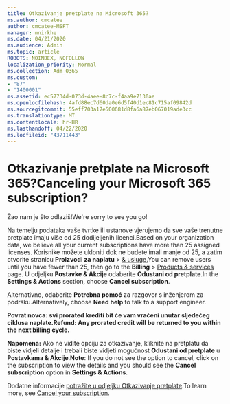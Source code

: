 ```yaml
---
title: Otkazivanje pretplate na Microsoft 365?
ms.author: cmcatee
author: cmcatee-MSFT
manager: mnirkhe
ms.date: 04/21/2020
ms.audience: Admin
ms.topic: article
ROBOTS: NOINDEX, NOFOLLOW
localization_priority: Normal
ms.collection: Adm_O365
ms.custom:
- "87"
- "1400001"
ms.assetid: ec57734d-073d-4aee-8c7c-f4aa9e7130ae
ms.openlocfilehash: 4afd88ec7d60da0e6d5f40d1ec81c715af09842d
ms.sourcegitcommit: 55eff703a17e500681d8fa6a87eb067019ade3cc
ms.translationtype: MT
ms.contentlocale: hr-HR
ms.lasthandoff: 04/22/2020
ms.locfileid: "43711443"
---
```

# <a name="canceling-your-microsoft-365-subscription"></a><span data-ttu-id="f9261-102">Otkazivanje pretplate na Microsoft 365?</span><span class="sxs-lookup"><span data-stu-id="f9261-102">Canceling your Microsoft 365 subscription?</span></span>

<span data-ttu-id="f9261-103">Žao nam je što odlaziš!</span><span class="sxs-lookup"><span data-stu-id="f9261-103">We're sorry to see you go!</span></span>
  
<span data-ttu-id="f9261-104">Na temelju podataka vaše tvrtke ili ustanove vjerujemo da sve vaše trenutne pretplate imaju više od 25 dodijeljenih licenci.</span><span class="sxs-lookup"><span data-stu-id="f9261-104">Based on your organization data, we believe all your current subscriptions have more than 25 assigned licenses.</span></span> <span data-ttu-id="f9261-105">Korisnike možete ukloniti dok ne budete imali manje od 25, a zatim otvorite stranicu **Proizvodi za naplatu** \> [& usluge.](https://go.microsoft.com/fwlink/p/?linkid=842054)</span><span class="sxs-lookup"><span data-stu-id="f9261-105">You can remove users until you have fewer than 25, then go to the **Billing** \> [Products & services](https://go.microsoft.com/fwlink/p/?linkid=842054) page.</span></span> <span data-ttu-id="f9261-106">U odjeljku **Postavke & Akcije** odaberite **Odustani od pretplate**.</span><span class="sxs-lookup"><span data-stu-id="f9261-106">In the **Settings & Actions** section, choose **Cancel subscription**.</span></span>
  
<span data-ttu-id="f9261-107">Alternativno, odaberite **Potrebna pomoć** za razgovor s inženjerom za podršku.</span><span class="sxs-lookup"><span data-stu-id="f9261-107">Alternatively, choose **Need help** to talk to a support engineer.</span></span>
  
<span data-ttu-id="f9261-108">**Povrat novca: svi prorated krediti bit će vam vraćeni unutar sljedećeg ciklusa naplate.**</span><span class="sxs-lookup"><span data-stu-id="f9261-108">**Refund: Any prorated credit will be returned to you within the next billing cycle.**</span></span> 

<span data-ttu-id="f9261-109">**Napomena:** Ako ne vidite opciju za otkazivanje, kliknite na pretplatu da biste vidjeli detalje i trebali biste vidjeti mogućnost **Odustani od pretplate** u **Postavkama & Akcije**.</span><span class="sxs-lookup"><span data-stu-id="f9261-109">**Note**: If you do not see the option to cancel, click on the subscription to view the details and you should see the **Cancel subscription** option in **Settings & Actions**.</span></span> 

<span data-ttu-id="f9261-110">Dodatne informacije [potražite u odjeljku Otkazivanje pretplate](https://docs.microsoft.com/office365/admin/subscriptions-and-billing/cancel-your-subscription).</span><span class="sxs-lookup"><span data-stu-id="f9261-110">To learn more, see [Cancel your subscription](https://docs.microsoft.com/office365/admin/subscriptions-and-billing/cancel-your-subscription).</span></span>
